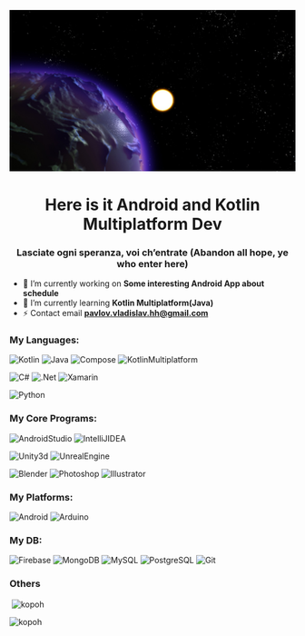 [![header](https://github.com/kopoh/kopoh/blob/main/assets/header_default.jpg)](https://t.me/kopoh_2)
<h1 align="center">Here is it Android and Kotlin Multiplatform Dev </h1>
<h3 align="center">Lasciate ogni speranza, voi ch’entrate (Abandon all hope, ye who enter here)</h3>

- 🔭 I’m currently working on **Some interesting Android App about schedule**
- 🌱 I’m currently learning **Kotlin Multiplatform(Java)**
- ⚡ Contact email  **pavlov.vladislav.hh@gmail.com**

### My Languages: 
![Kotlin](https://img.shields.io/badge/-Kotlin-090909?style=for-the-badge&logo=Kotlin) ![Java](https://img.shields.io/badge/-Java-090909?style=for-the-badge&logo=Java) ![Compose](https://img.shields.io/badge/-JetpackCompose-090909?style=for-the-badge&logo=JetpackCompose) ![KotlinMultiplatform](https://img.shields.io/badge/-Kotlin_Multiplatform-090909?style=for-the-badge&logo=Kotlin-Multiplatform)

![C#](https://img.shields.io/badge/-C%23-090909?style=for-the-badge&logo=Csharp) ![.Net](https://img.shields.io/badge/-.Net-090909?style=for-the-badge&logo=dotNet) ![Xamarin](https://img.shields.io/badge/-Xamarin-090909?style=for-the-badge&logo=Xamarin)

![Python](https://img.shields.io/badge/-Python-090909?style=for-the-badge&logo=Python)

### My Core Programs:
![AndroidStudio](https://img.shields.io/badge/-AndroidStudio-090909?style=for-the-badge&logo=AndroidStudio) ![IntelliJIDEA](https://img.shields.io/badge/-IntelliJIDEA-090909?style=for-the-badge&logo=IntelliJIDEA)

![Unity3d](https://img.shields.io/badge/-Unity3d-090909?style=for-the-badge&logo=unity) ![UnrealEngine](https://img.shields.io/badge/-UnrealEngine-090909?style=for-the-badge&logo=UnrealEngine) 

![Blender](https://img.shields.io/badge/-Blender-090909?style=for-the-badge&logo=Blender) ![Photoshop](https://img.shields.io/badge/-Photoshop-090909?style=for-the-badge&logo=adobephotoshop) ![Illustrator](https://img.shields.io/badge/-Illustrator-090909?style=for-the-badge&logo=adobeIllustrator)

### My Platforms:
![Android](https://img.shields.io/badge/-Android-090909?style=for-the-badge&logo=Android) ![Arduino](https://img.shields.io/badge/-Arduino-090909?style=for-the-badge&logo=Arduino)

### My DB:
![Firebase](https://img.shields.io/badge/-Firebase-090909?style=for-the-badge&logo=Firebase) ![MongoDB](https://img.shields.io/badge/-MongoDB-090909?style=for-the-badge&logo=MongoDB) ![MySQL](https://img.shields.io/badge/-SQL-090909?style=for-the-badge&logo=MySQL) ![PostgreSQL](https://img.shields.io/badge/-PostgreSQL-090909?style=for-the-badge&logo=PostgreSQL) ![Git](https://img.shields.io/badge/-Git-090909?style=for-the-badge&logo=Git)

### Others
<p>&nbsp;<img align="center" src="https://github-readme-stats.vercel.app/api?username=kopoh&show_icons=true&locale=en&theme=transparent&hide_border=true" alt="kopoh" /></p>

<p><img align="left" src="https://github-readme-stats.vercel.app/api/top-langs?username=kopoh&show_icons=true&locale=en&layout=compact&theme=transparent&hide_border=true" alt="kopoh" /></p>


